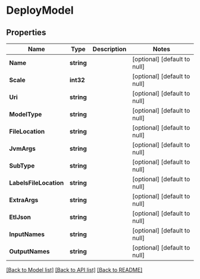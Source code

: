 # DeployModel

## Properties
Name | Type | Description | Notes
------------ | ------------- | ------------- | -------------
**Name** | **string** |  | [optional] [default to null]
**Scale** | **int32** |  | [optional] [default to null]
**Uri** | **string** |  | [optional] [default to null]
**ModelType** | **string** |  | [optional] [default to null]
**FileLocation** | **string** |  | [optional] [default to null]
**JvmArgs** | **string** |  | [optional] [default to null]
**SubType** | **string** |  | [optional] [default to null]
**LabelsFileLocation** | **string** |  | [optional] [default to null]
**ExtraArgs** | **string** |  | [optional] [default to null]
**EtlJson** | **string** |  | [optional] [default to null]
**InputNames** | **string** |  | [optional] [default to null]
**OutputNames** | **string** |  | [optional] [default to null]

[[Back to Model list]](../README.md#documentation-for-models) [[Back to API list]](../README.md#documentation-for-api-endpoints) [[Back to README]](../README.md)


